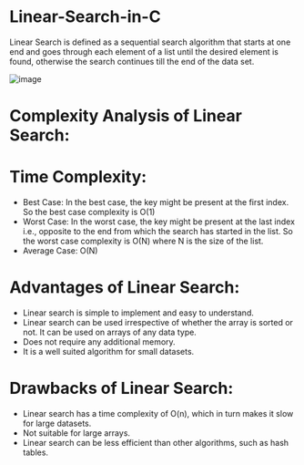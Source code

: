 # Linear-Search-in-C

Linear Search is defined as a sequential search algorithm that starts at one end and goes through each element of a list until the desired element is found, otherwise the search continues till the end of the data set.

![image](https://user-images.githubusercontent.com/125336949/234403980-cc2a5d38-4c6b-4b53-a8f5-994f39786930.png)

# Complexity Analysis of Linear Search:

# Time Complexity:

- Best Case: In the best case, the key might be present at the first index. So the best case complexity is O(1)
- Worst Case: In the worst case, the key might be present at the last index i.e., opposite to the end from which the search has started in the list. So the worst case complexity is O(N) where N is the size of the list.
- Average Case: O(N)

# Advantages of Linear Search:
- Linear search is simple to implement and easy to understand.
- Linear search can be used irrespective of whether the array is sorted or not. It can be used on arrays of any data type.
- Does not require any additional memory.
- It is a well suited algorithm for small datasets.

# Drawbacks of Linear Search:
- Linear search has a time complexity of O(n), which in turn makes it slow for large datasets.
- Not suitable for large arrays.
- Linear search can be less efficient than other algorithms, such as hash tables.
